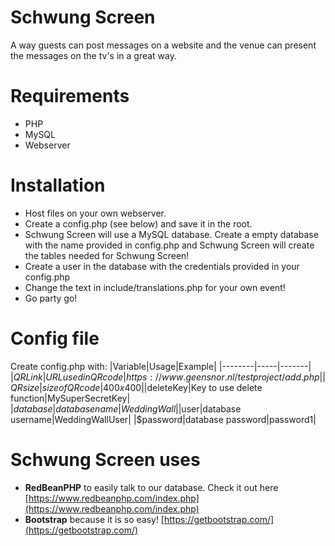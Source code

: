 # Schwung Screen 
A way guests can post messages on a website and the venue can present the messages on the tv's in a great way.

# Requirements
- PHP
- MySQL
- Webserver

# Installation
- Host files on your own webserver.
- Create a config.php (see below) and save it in the root.
- Schwung Screen will use a MySQL database. Create a empty database with the name provided in config.php and Schwung Screen will create the tables needed for Schwung Screen!
- Create a user in the database with the credentials provided in your config.php
- Change the text in include/translations.php for your own event!
- Go party go!

# Config file
Create config.php with:
|Variable|Usage|Example|
|--------|-----|-------|
|$QRLink |URL used in QR code|https://www.geensnor.nl/testproject/add.php|
|QRsize | size of QR code |400x400|
|$deleteKey|Key to use delete function|MySuperSecretKey|
|$database|database name|WeddingWall|
|$user|database username|WeddingWallUser|
|$password|database password|password1|

# Schwung Screen uses
- **RedBeanPHP** to easily talk to our database. Check it out here [https://www.redbeanphp.com/index.php](https://www.redbeanphp.com/index.php)
- **Bootstrap** because it is so easy! [https://getbootstrap.com/](https://getbootstrap.com/)


